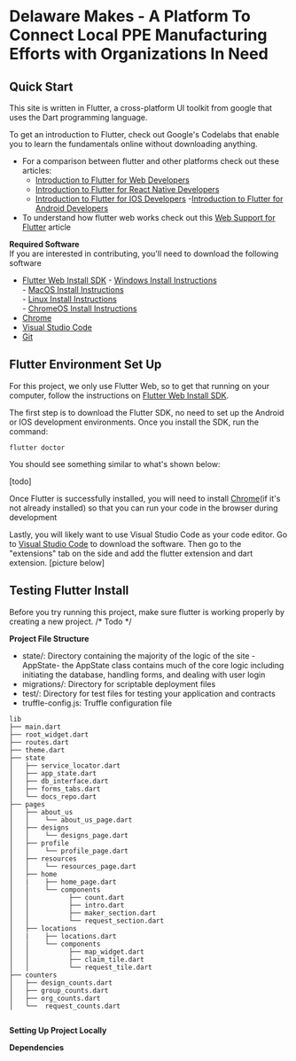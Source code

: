# Delaware Makes - A Platform To Connect Local PPE Manufacturing Efforts with Organizations In Need

## Quick Start<br>
This site is written in Flutter, a cross-platform UI toolkit from google that uses the Dart programming language.



To get an introduction to Flutter, check out Google's Codelabs that enable you to learn the fundamentals online without downloading anything.
 - For a comparison between flutter and other platforms check out these articles:
      - [Introduction to Flutter for Web Developers](https://flutter.dev/docs/get-started/flutter-for/web-devs)
      - [Introduction to Flutter for React Native Developers](https://flutter.dev/docs/get-started/flutter-for/react-native-devs)
      - [Introduction to Flutter for IOS Developers](https://flutter.dev/docs/get-started/flutter-for/ios-devs)
      -[Introduction to Flutter for Android Developers](https://flutter.dev/docs/get-started/flutter-for/android-devs)
- To understand how flutter web works check out this [Web Support for Flutter](https://flutter.dev/web) article


**Required Software** <br/>
If you are interested in contributing, you'll need to download the following software
- [Flutter Web Install SDK](https://flutter.dev/docs/get-started/web)
      - [Windows Install Instructions](https://flutter.dev/docs/get-started/install/windows)    
      - [MacOS Install Instructions](https://flutter.dev/docs/get-started/install/macos)       
      - [Linux Install Instructions](https://flutter.dev/docs/get-started/install/linux)   
      - [ChromeOS Install Instructions](https://flutter.dev/docs/get-started/install/chromeos])
- [Chrome](https://www.google.com/chrome/)
- [Visual Studio Code](https://code.visualstudio.com/)
- [Git](https://git-scm.com/)

## Flutter Environment Set Up <br/>
For this project, we only use Flutter Web, so to get that running on your computer, follow the instructions on [Flutter Web Install SDK](https://flutter.dev/docs/get-started/web). 

The first step is to download the Flutter SDK, no need to set up the Android or IOS development environments. Once you install the SDK, run the command:
```
flutter doctor
```
You should see something similar to what's shown below:

[todo]

Once Flutter is successfully installed, you will need to install [Chrome](https://www.google.com/chrome/)(if it's not already installed) so that you can run your code in the browser during development

Lastly, you will likely want to use Visual Studio Code as your code editor. Go to [Visual Studio Code](https://code.visualstudio.com/) to download the software. Then go to the "extensions" tab on the side and add the flutter extension and dart extension.
[picture below]



## Testing Flutter Install <br/>
Before you try running this project, make sure flutter is working properly by creating a new project.
/*
Todo
*/

**Project File Structure**<br>
- state/: Directory containing the majority of the logic of the site
        - AppState- the AppState class contains much of the core logic including initiating the database, handling forms, and dealing with user login
- migrations/: Directory for scriptable deployment files
- test/: Directory for test files for testing your application and contracts
- truffle-config.js: Truffle configuration file
```
lib
├── main.dart
├── root_widget.dart
├── routes.dart
├── theme.dart
├── state
│   ├── service_locator.dart
│   ├── app_state.dart
│   ├── db_interface.dart
│   ├── forms_tabs.dart
│   └── docs_repo.dart
├── pages
│   ├── about_us
│   │    └── about_us_page.dart
│   ├── designs
│   │    └── designs_page.dart
│   ├── profile
│   │    └── profile_page.dart
│   ├── resources
│   │    └── resources_page.dart
│   ├── home
│   |    ├── home_page.dart
│   │    └── components
│   │          ├── count.dart
│   │          ├── intro.dart
│   │          ├── maker_section.dart
│   │          └── request_section.dart
│   ├── locations
│   |    ├── locations.dart
│   │    └── components
│   │          ├── map_widget.dart
│   │          ├── claim_tile.dart
│   │          └── request_tile.dart
├── counters
│   ├── design_counts.dart
│   ├── group_counts.dart
│   ├── org_counts.dart
│   └──  request_counts.dart


```



**Setting Up Project Locally**




**Dependencies**




